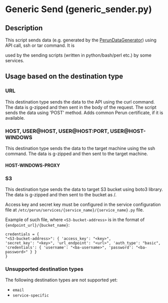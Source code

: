 # Generic Send (generic_sender.py)

## Description

This script sends data (e.g. generated by the [PerunDataGenerator](PerunDataGenerator.md)) using API call, ssh or tar command. It is

used by the sending scripts (written in python/bash/perl etc.) by some services.

## Usage based on the destination type

### URL
This destination type sends the data to the API using the curl command. The data is g-zipped and then sent in the body of the request. The script sends the data using 'POST' method. Adds common Perun certificate, if it is available.

### HOST, USER@HOST, USER@HOST:PORT, USER@HOST-WINDOWS
This destination type sends the data to the target machine using the ssh command. The data is g-zipped and then sent to the target machine.

#### HOST-WINDOWS-PROXY

### S3
This destination type sends the data to target S3 bucket using boto3 library. The data is g-zipped and then sent to 
the bucket as <facility-name>/<g-zipped archive>.

Access key and secret key must be configured in the service configuration file at
`/etc/perun/services/{service_name}/{service_name}.py` file.

Example of such file, where `<S3-bucket-address>` is in the format of `{endpoint_url}/{bucket_name}`:

    credentials = {
    "<S3-bucket-address>": { 'access_key': "<key>", 
    'secret_key': "<key>", 'url_endpoint': "<url>", 'auth_type': "basic", 
    'credentials': { 'username': "<ba-username>", 'password': "<ba-password>" } }
    }


### Unsupported destination types
The following destination types are not supported yet:
- `email`
- `service-specific`




